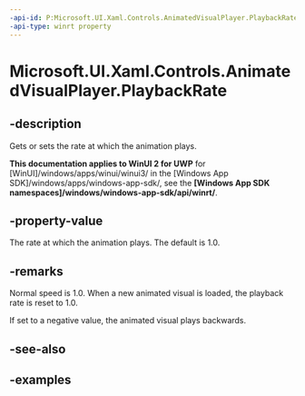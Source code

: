 ```yaml
---
-api-id: P:Microsoft.UI.Xaml.Controls.AnimatedVisualPlayer.PlaybackRate
-api-type: winrt property
---
```


<!-- Property syntax.
public double PlaybackRate { get;  set; }
-->

# Microsoft.UI.Xaml.Controls.AnimatedVisualPlayer.PlaybackRate

## -description

Gets or sets the rate at which the animation plays.

**This documentation applies to WinUI 2 for UWP** for [WinUI]/windows/apps/winui/winui3/ in the [Windows App SDK]/windows/apps/windows-app-sdk/, see the **[Windows App SDK namespaces]/windows/windows-app-sdk/api/winrt/**.

## -property-value

The rate at which the animation plays. The default is 1.0.

## -remarks

Normal speed is 1.0. When a new animated visual is loaded, the playback rate is reset to 1.0.

If set to a negative value, the animated visual plays backwards.

## -see-also

## -examples
